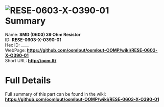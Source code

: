 
![RESE-0603-X-O390-01](https://github.com/oomlout/oomlout-OOMP/blob/master/parts/RESE-0603-X-O390-01/RESE-0603-X-O390-01_420.jpg)   
Summary
=================
  
Name: __SMD (0603) 39 Ohm Resistor__    
ID: __RESE-0603-X-O390-01__   
Hex ID: ____   
WebPage: __https://github.com/oomlout/oomlout-OOMP/wiki/RESE-0603-X-O390-01__   
Short URL: __http://oom.lt/__   

Full Details
==========================
Full summary of this part can be found in the wiki:   
__https://github.com/oomlout/oomlout-OOMP/wiki/RESE-0603-X-O390-01__    

